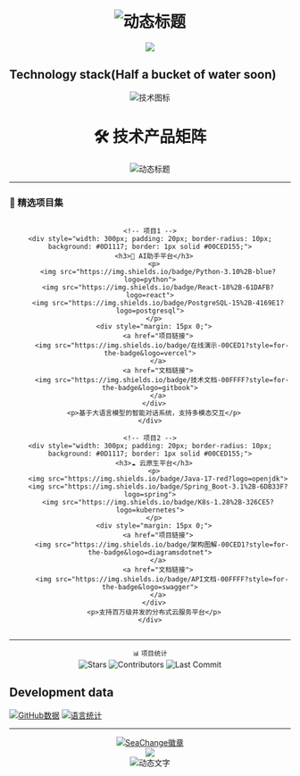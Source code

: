 <h1 align="center">
  <img src="https://readme-typing-svg.demolab.com?font=Fira+Code&size=30&duration=2800&color=00FF00&center=true&vCenter=true&width=600&lines=Hi+%F0%9F%91%8B%2C+I'm+[SeaChange];幻想成为Full+Stack+Developer;只能够成为Open+Source+Contributor" alt="动态标题" />
</h1>

<p align="center">
  <img src="https://readme-typing-svg.demolab.com?font=Fira+Code&weight=600&size=24&duration=4000&color=00CED1&width=500&lines=源代码解压密码默认：SeaChangeZxFn22JB">
</p>

## Technology stack(Half a bucket of water soon)
<p align="center">
  <img src="https://skillicons.dev/icons?i=html,wordpress,visualstudio,svg,md,ai&theme=dark&perline=8" alt="技术图标" />
</p>

<div align="center">
  <h1>🛠️ 技术产品矩阵</h1>
  <img src="https://readme-typing-svg.demolab.com?font=Fira+Code&weight=600&size=24&duration=3000&color=00CED1&center=true&repeat=false&width=500&lines=构建数字世界的可能性" alt="动态标题">
</div>

---

### 🎯 精选项目集
<div align="center">
  <!-- 项目卡片容器 -->
  <div style="display: flex; flex-wrap: wrap; justify-content: center; gap: 30px;">

    <!-- 项目1 -->
    <div style="width: 300px; padding: 20px; border-radius: 10px; background: #0D1117; border: 1px solid #00CED155;">
      <h3>🤖 AI助手平台</h3>
      <p>
        <img src="https://img.shields.io/badge/Python-3.10%2B-blue?logo=python">
        <img src="https://img.shields.io/badge/React-18%2B-61DAFB?logo=react">
        <img src="https://img.shields.io/badge/PostgreSQL-15%2B-4169E1?logo=postgresql">
      </p>
      <div style="margin: 15px 0;">
        <a href="项目链接">
          <img src="https://img.shields.io/badge/在线演示-00CED1?style=for-the-badge&logo=vercel">
        </a>
        <a href="文档链接">
          <img src="https://img.shields.io/badge/技术文档-00FFFF?style=for-the-badge&logo=gitbook">
        </a>
      </div>
      <p>基于大语言模型的智能对话系统，支持多模态交互</p>
    </div>

    <!-- 项目2 -->
    <div style="width: 300px; padding: 20px; border-radius: 10px; background: #0D1117; border: 1px solid #00CED155;">
      <h3>☁️ 云原生平台</h3>
      <p>
        <img src="https://img.shields.io/badge/Java-17-red?logo=openjdk">
        <img src="https://img.shields.io/badge/Spring_Boot-3.1%2B-6DB33F?logo=spring">
        <img src="https://img.shields.io/badge/K8s-1.28%2B-326CE5?logo=kubernetes">
      </p>
      <div style="margin: 15px 0;">
        <a href="项目链接">
          <img src="https://img.shields.io/badge/架构图解-00CED1?style=for-the-badge&logo=diagramsdotnet">
        </a>
        <a href="文档链接">
          <img src="https://img.shields.io/badge/API文档-00FFFF?style=for-the-badge&logo=swagger">
        </a>
      </div>
      <p>支持百万级并发的分布式云服务平台</p>
    </div>

  </div>
</div>

---

<div align="center">
  <sub>📊 项目统计</sub><br>
  <img src="https://img.shields.io/github/stars/用户名/仓库名?color=00CED1&logo=github" alt="Stars">
  <img src="https://img.shields.io/github/contributors/用户名/仓库名?color=00FFFF&logo=git" alt="Contributors">
  <img src="https://img.shields.io/github/last-commit/用户名/仓库名?color=00CED1&logo=github" alt="Last Commit">
</div>

## Development data
<!-- 动态统计卡片 -->
[![GitHub数据](https://github-readme-stats.vercel.app/api?username=China-SeaChange&show_icons=true&theme=dark&count_private=true)](https://github.com/China-SeaChange)
[![语言统计](https://github-readme-stats.vercel.app/api/top-langs/?username=China-SeaChange&layout=compact&theme=dark)](https://github.com/China-SeaChange)

---

<div align="center">
  <a href="http://www.seachange.chat/">
    <img src="https://img.shields.io/badge/Powered_by-SeaChange-%2300CED1?style=for-the-badge&logo=git&logoColor=white" alt="SeaChange徽章">
  </a>
  <br>

<div align="center">
  <a href="http://www.seachange.chat/">
    <img src="https://img.shields.io/badge/系统架构-SeaChange_Chat_Engine-%2300FFFF?style=for-the-badge&logo=starship&logoColor=white">
  </a>
  <br>
  <img src="https://readme-typing-svg.demolab.com?font=Space+Mono&size=12&duration=3000&color=00CED1&center=true&vCenter=true&width=500&lines=Conversational+AI+Powered+by+SeaChange+Lab;Build+with+❤️_from_Dongguan" alt="动态文字">
</div>
